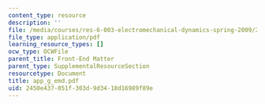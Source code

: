 ```yaml
---
content_type: resource
description: ''
file: /media/courses/res-6-003-electromechanical-dynamics-spring-2009/2450e437051f303d9d3418d16989f89e_app_g_emd.pdf
file_type: application/pdf
learning_resource_types: []
ocw_type: OCWFile
parent_title: Front-End Matter
parent_type: SupplementalResourceSection
resourcetype: Document
title: app_g_emd.pdf
uid: 2450e437-051f-303d-9d34-18d16989f89e
---
```

